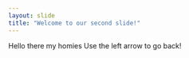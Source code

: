 ```yaml
---
layout: slide
title: "Welcome to our second slide!"
---
```

Hello there my homies
Use the left arrow to go back!